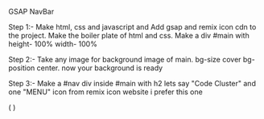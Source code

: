 GSAP NavBar

Step 1:- 
Make html, css and javascript and Add gsap and remix icon cdn to the project. Make the boiler plate of html and css. Make a div #main with height- 100% width- 100% 

Step 2:- 
Take any image for background image of main. bg-size cover bg-position center. now your background is ready

Step 3:- 
Make a #nav div inside #main with h2 lets say "Code Cluster" and one "MENU" icon from remix icon website i prefer this one 

(<i class="ri-menu-2-line"></i> )

